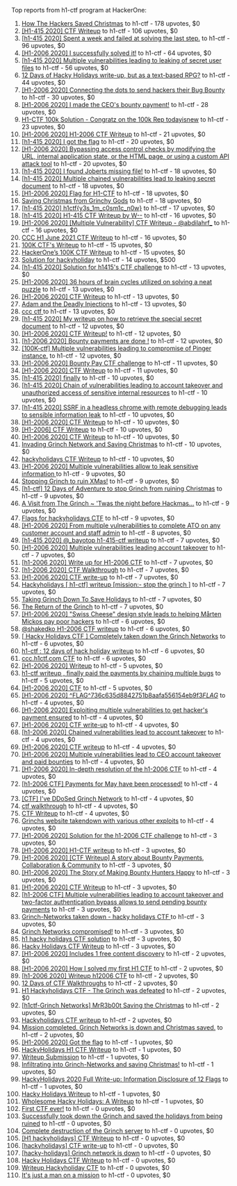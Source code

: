 Top reports from h1-ctf program at HackerOne:

1. [How The Hackers Saved Christmas](https://hackerone.com/reports/1069335) to h1-ctf - 178 upvotes, $0
2. [[H1-415 2020] CTF Writeup](https://hackerone.com/reports/776634) to h1-ctf - 106 upvotes, $0
3. [[h1-415 2020] Spent a week and failed at solving the last step.](https://hackerone.com/reports/781265) to h1-ctf - 96 upvotes, $0
4. [[H1-2006 2020] I successfully solved it!](https://hackerone.com/reports/887818) to h1-ctf - 64 upvotes, $0
5. [[h1-415 2020] Multiple vulnerabilities leading to leaking of secret user files](https://hackerone.com/reports/780036) to h1-ctf - 56 upvotes, $0
6. [12 Days of Hacky Holidays write-up, but as a text-based RPG?](https://hackerone.com/reports/1066851) to h1-ctf - 44 upvotes, $0
7. [[H1-2006 2020]  Connecting the dots to send hackers their Bug Bounty](https://hackerone.com/reports/889886) to h1-ctf - 30 upvotes, $0
8. [[H1-2006 2020] I made the CEO's bounty payment!](https://hackerone.com/reports/887816) to h1-ctf - 28 upvotes, $0
9. [H1-CTF 100k Solution - Congratz on the 100k Rep todayisnew](https://hackerone.com/reports/1216408) to h1-ctf - 23 upvotes, $0
10. [[H1-2006 2020] H1-2006 CTF Writeup](https://hackerone.com/reports/887611) to h1-ctf - 21 upvotes, $0
11. [[h1-415 2020] I got the flag](https://hackerone.com/reports/777099) to h1-ctf - 20 upvotes, $0
12. [[H1-2006 2020] Bypassing access control checks by modifying the URL, internal application state, or the HTML page, or using a custom API attack tool](https://hackerone.com/reports/895172) to h1-ctf - 20 upvotes, $0
13. [[h1-415 2020] I found Joberts missing file!](https://hackerone.com/reports/780676) to h1-ctf - 18 upvotes, $0
14. [[h1-415 2020] Multiple chained vulnerabilities lead to leaking secret document](https://hackerone.com/reports/777241) to h1-ctf - 18 upvotes, $0
15. [[H1-2006 2020] Flag for H1-CTF](https://hackerone.com/reports/888141) to h1-ctf - 18 upvotes, $0
16. [Saving Christmas from Grinchy Gods](https://hackerone.com/reports/1434017) to h1-ctf - 18 upvotes, $0
17. [[h1-415 2020] h1ctf{y3s_1m_c0sm1c_n0w}](https://hackerone.com/reports/781253) to h1-ctf - 17 upvotes, $0
18. [[h1-415 2020] H1-415 CTF Writeup by W--](https://hackerone.com/reports/780285) to h1-ctf - 16 upvotes, $0
19. [[H1-2006 2020] [Multiple Vulnerability] CTF Writeup - @abdilahrf_](https://hackerone.com/reports/888484) to h1-ctf - 16 upvotes, $0
20. [CCC H1 June 2021 CTF Writeup](https://hackerone.com/reports/1217114) to h1-ctf - 16 upvotes, $0
21. [100K CTF's Writeup](https://hackerone.com/reports/1216591) to h1-ctf - 15 upvotes, $0
22. [HackerOne’s 100K CTF Writeup](https://hackerone.com/reports/1218708) to h1-ctf - 15 upvotes, $0
23. [Solution for hackyholiday](https://hackerone.com/reports/1065495) to h1-ctf - 14 upvotes, $500
24. [[h1-415 2020] Solution for h1415's CTF challenge](https://hackerone.com/reports/776699) to h1-ctf - 13 upvotes, $0
25. [[H1-2006 2020]  36 hours of brain cycles utilized on solving a neat puzzle](https://hackerone.com/reports/889793) to h1-ctf - 13 upvotes, $0
26. [[H1-2006 2020] CTF Writeup](https://hackerone.com/reports/888939) to h1-ctf - 13 upvotes, $0
27. [Adam and the  Deadly  Injections](https://hackerone.com/reports/1217702) to h1-ctf - 13 upvotes, $0
28. [ccc ctf ](https://hackerone.com/reports/1216085) to h1-ctf - 13 upvotes, $0
29. [[h1-415 2020] My writeup on how to retrieve the special secret document](https://hackerone.com/reports/776684) to h1-ctf - 12 upvotes, $0
30. [[H1-2006 2020] CTF Writeup!](https://hackerone.com/reports/889293) to h1-ctf - 12 upvotes, $0
31. [[h1-2006 2020] Bounty payments are done !](https://hackerone.com/reports/895824) to h1-ctf - 12 upvotes, $0
32. [[100K-ctf] Multiple vulnerabilities leading to compromise of Pinger instance.](https://hackerone.com/reports/1215867) to h1-ctf - 12 upvotes, $0
33. [[H1-2006 2020] Bounty Pay CTF challenge](https://hackerone.com/reports/895798) to h1-ctf - 11 upvotes, $0
34. [[H1-2006 2020] CTF Writeup](https://hackerone.com/reports/893305) to h1-ctf - 11 upvotes, $0
35. [[h1-415 2020] finally](https://hackerone.com/reports/779910) to h1-ctf - 10 upvotes, $0
36. [[h1-415 2020] Chain of vulnerabilities leading to account takeover and unauthorized access of sensitive internal resources](https://hackerone.com/reports/781281) to h1-ctf - 10 upvotes, $0
37. [[h1-415 2020] SSRF in a headless chrome with remote debugging leads to sensible information leak](https://hackerone.com/reports/781295) to h1-ctf - 10 upvotes, $0
38. [[H1-2006 2020]   CTF Writeup](https://hackerone.com/reports/887766) to h1-ctf - 10 upvotes, $0
39. [[H1-2006] CTF Writeup](https://hackerone.com/reports/895778) to h1-ctf - 10 upvotes, $0
40. [[H1-2006 2020] CTF Writeup](https://hackerone.com/reports/888253) to h1-ctf - 10 upvotes, $0
41. [Invading Grinch Network and Saving Christmas](https://hackerone.com/reports/1065829) to h1-ctf - 10 upvotes, $0
42. [hackyholidays CTF Writeup](https://hackerone.com/reports/1069080) to h1-ctf - 10 upvotes, $0
43. [[H1-2006 2020] Multiple vulnerabilities allow to leak sensitive information ](https://hackerone.com/reports/895202) to h1-ctf - 9 upvotes, $0
44. [Stopping Grinch to ruin XMas!](https://hackerone.com/reports/1065485) to h1-ctf - 9 upvotes, $0
45. [[h1-ctf] 12 Days of Adventure to stop Grinch from ruining Christmas](https://hackerone.com/reports/1067087) to h1-ctf - 9 upvotes, $0
46. [A Visit from The Grinch ~ 'Twas the night before Hackmas...](https://hackerone.com/reports/1067912) to h1-ctf - 9 upvotes, $0
47. [Flags for hackyholidays CTF](https://hackerone.com/reports/1065516) to h1-ctf - 9 upvotes, $0
48. [[H1-2006 2020] From multiple vulnerabilities to complete ATO on any customer account and staff admin](https://hackerone.com/reports/894863) to h1-ctf - 8 upvotes, $0
49. [[h1-415 2020] @_bayotop h1-415-ctf writeup](https://hackerone.com/reports/779113) to h1-ctf - 7 upvotes, $0
50. [[H1-2006 2020]  Multiple vulnerabilities leading account takeover](https://hackerone.com/reports/887700) to h1-ctf - 7 upvotes, $0
51. [[h1-2006 2020] Write up for H1-2006 CTF](https://hackerone.com/reports/895772) to h1-ctf - 7 upvotes, $0
52. [[h1-2006 2020] CTF Walkthrough](https://hackerone.com/reports/895780) to h1-ctf - 7 upvotes, $0
53. [[H1-2006 2020] CTF write-up](https://hackerone.com/reports/894604) to h1-ctf - 7 upvotes, $0
54. [Hackyholidays [ h1-ctf] writeup [mission:- stop the grinch ]](https://hackerone.com/reports/1069396) to h1-ctf - 7 upvotes, $0
55. [Taking Grinch Down To Save Holidays](https://hackerone.com/reports/1067037) to h1-ctf - 7 upvotes, $0
56. [The Return of the Grinch](https://hackerone.com/reports/1433581) to h1-ctf - 7 upvotes, $0
57. [[H1-2006 2020]  "Swiss Cheese" design style leads to helping Mårten Mickos pay poor hackers](https://hackerone.com/reports/890272) to h1-ctf - 6 upvotes, $0
58. [@shakedko H1-2006 CTF writeup](https://hackerone.com/reports/894623) to h1-ctf - 6 upvotes, $0
59. [[ Hacky Holidays CTF ] Completely taken down the Grinch Networks](https://hackerone.com/reports/1066914) to h1-ctf - 6 upvotes, $0
60. [h1-ctf : 12 days of hack holiday writeup](https://hackerone.com/reports/1069175) to h1-ctf - 6 upvotes, $0
61. [ccc.h1ctf.com CTF](https://hackerone.com/reports/1215919) to h1-ctf - 6 upvotes, $0
62. [[H1-2006 2020] Writeup](https://hackerone.com/reports/894170) to h1-ctf - 5 upvotes, $0
63. [h1-ctf writeup , finally paid the payments by chaining multiple bugs](https://hackerone.com/reports/894110) to h1-ctf - 5 upvotes, $0
64. [[H1-2006 2020] CTF](https://hackerone.com/reports/887993) to h1-ctf - 5 upvotes, $0
65. [[H1-2006 2020]  ^FLAG^736c635d8842751b8aafa556154eb9f3$FLAG$](https://hackerone.com/reports/888331) to h1-ctf - 4 upvotes, $0
66. [[H1-2006 2020] Exploiting multiple vulnerabilities to get hacker's payment ensured](https://hackerone.com/reports/894949) to h1-ctf - 4 upvotes, $0
67. [[H1-2006 2020] CTF write-up](https://hackerone.com/reports/890555) to h1-ctf - 4 upvotes, $0
68. [[h1-2006 2020]  Chained vulnerabilities lead to account takeover](https://hackerone.com/reports/895650) to h1-ctf - 4 upvotes, $0
69. [[H1-2006 2020] CTF writeup](https://hackerone.com/reports/892632) to h1-ctf - 4 upvotes, $0
70. [[H1-2006 2020]  Multiple vulnerabilities lead to CEO account takeover and paid bounties](https://hackerone.com/reports/890196) to h1-ctf - 4 upvotes, $0
71. [[H1-2006 2020] In-depth resolution of the h1-2006 CTF](https://hackerone.com/reports/894174) to h1-ctf - 4 upvotes, $0
72. [[h1-2006 CTF] Payments for May have been processed!](https://hackerone.com/reports/894165) to h1-ctf - 4 upvotes, $0
73. [[CTF] I've DDoSed Grinch Network](https://hackerone.com/reports/1065493) to h1-ctf - 4 upvotes, $0
74. [ctf walkthrough](https://hackerone.com/reports/1065468) to h1-ctf - 4 upvotes, $0
75. [CTF Writeup](https://hackerone.com/reports/1066233) to h1-ctf - 4 upvotes, $0
76. [Grinchs website takendown with various other exploits](https://hackerone.com/reports/1069034) to h1-ctf - 4 upvotes, $0
77. [[H1-2006 2020] Solution for the h1-2006 CTF challenge](https://hackerone.com/reports/891093) to h1-ctf - 3 upvotes, $0
78. [[H1-2006 2020]  H1-CTF writeup](https://hackerone.com/reports/887889) to h1-ctf - 3 upvotes, $0
79. [[H1-2006 2020] [CTF Writeup] A story about Bounty Payments, Collaboration & Community](https://hackerone.com/reports/892337) to h1-ctf - 3 upvotes, $0
80. [[H1-2006 2020]  The Story of Making Bounty Hunters Happy](https://hackerone.com/reports/889333) to h1-ctf - 3 upvotes, $0
81. [[H1-2006 2020] CTF Writeup](https://hackerone.com/reports/893395) to h1-ctf - 3 upvotes, $0
82. [[h1-2006 CTF] Multiple vulnerabilities leading to account takeover and two-factor authentication bypass allows to send pending bounty payments](https://hackerone.com/reports/895722) to h1-ctf - 3 upvotes, $0
83. [Grinch-Networks taken down - hacky holidays CTF ](https://hackerone.com/reports/1069189) to h1-ctf - 3 upvotes, $0
84. [Grinch Networks compromised!](https://hackerone.com/reports/1066504) to h1-ctf - 3 upvotes, $0
85. [h1 hacky holidays CTF solution](https://hackerone.com/reports/1065517) to h1-ctf - 3 upvotes, $0
86. [Hacky Holidays CTF Writeup](https://hackerone.com/reports/1066801) to h1-ctf - 3 upvotes, $0
87. [[H1-2006 2020]  Includes 1 free content discovery](https://hackerone.com/reports/894198) to h1-ctf - 2 upvotes, $0
88. [[H1-2006 2020] How I solved my first H1 CTF](https://hackerone.com/reports/895587) to h1-ctf - 2 upvotes, $0
89. [[h1-2006 2020]  Writeup h12006 CTF](https://hackerone.com/reports/895795) to h1-ctf - 2 upvotes, $0
90. [12 Days of CTF Walkthroughs](https://hackerone.com/reports/1068433) to h1-ctf - 2 upvotes, $0
91. [H1 Hackyholidays CTF - The Grinch was defeated](https://hackerone.com/reports/1069467) to h1-ctf - 2 upvotes, $0
92. [[h1ctf-Grinch Networks] MrR3b00t Saving the Christmas](https://hackerone.com/reports/1068934) to h1-ctf - 2 upvotes, $0
93. [Hackyholidays CTF writeup](https://hackerone.com/reports/1065583) to h1-ctf - 2 upvotes, $0
94. [Mission completed. Grinch Networks is down and Christmas saved.](https://hackerone.com/reports/1067090) to h1-ctf - 2 upvotes, $0
95. [[H1-2006 2020]  Got the flag](https://hackerone.com/reports/887744) to h1-ctf - 1 upvotes, $0
96. [HackyHolidays H1 CTF Writeup](https://hackerone.com/reports/1068881) to h1-ctf - 1 upvotes, $0
97. [Writeup Submission](https://hackerone.com/reports/1068880) to h1-ctf - 1 upvotes, $0
98. [Infiltrating into Grinch-Networks and saving Christmas!](https://hackerone.com/reports/1069141) to h1-ctf - 1 upvotes, $0
99. [HackyHolidays 2020 Full Write-up: Information Disclosure of 12 Flags](https://hackerone.com/reports/1068434) to h1-ctf - 1 upvotes, $0
100. [Hacky Holidays Writeup](https://hackerone.com/reports/1067835) to h1-ctf - 1 upvotes, $0
101. [Wholesome Hacky Holidays: A Writeup](https://hackerone.com/reports/1066135) to h1-ctf - 1 upvotes, $0
102. [First CTF ever!](https://hackerone.com/reports/1069263) to h1-ctf - 0 upvotes, $0
103. [Successfully took down the Grinch and saved the holidays from being ruined](https://hackerone.com/reports/1067530) to h1-ctf - 0 upvotes, $0
104. [Complete destruction of the Grinch server](https://hackerone.com/reports/1065885) to h1-ctf - 0 upvotes, $0
105. [[H1 hackyholidays] CTF Writeup](https://hackerone.com/reports/1069171) to h1-ctf - 0 upvotes, $0
106. [[hackyholidays] CTF write-up](https://hackerone.com/reports/1069376) to h1-ctf - 0 upvotes, $0
107. [[hacky-holidays] Grinch network is down](https://hackerone.com/reports/1066206) to h1-ctf - 0 upvotes, $0
108. [Hacky Holidays CTF Writeup](https://hackerone.com/reports/1066007) to h1-ctf - 0 upvotes, $0
109. [Writeup Hackyholiday CTF](https://hackerone.com/reports/1065731) to h1-ctf - 0 upvotes, $0
110. [It's just a man on a mission](https://hackerone.com/reports/1069388) to h1-ctf - 0 upvotes, $0
